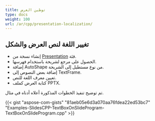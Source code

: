 ```yaml
---
title: توطين العرض
type: docs
weight: 100
url: /ar/cpp/presentation-localization/
---
```




## **تغيير اللغة لنص العرض والشكل**
- إنشاء نسخة من [Presentation](https://reference.aspose.com/slides/net/aspose.slides/presentation) فئة.
- الحصول على مرجع لشريحة باستخدام فهرسها.
- إضافة AutoShape من نوع مستطيل إلى الشريحة.
- إضافة بعض النصوص إلى TextFrame.
- تعيين معرف اللغة للنص.
- كتابة العرض كملف PPTX.

تم توضيح تنفيذ الخطوات المذكورة أعلاه أدناه في مثال.

{{< gist "aspose-com-gists" "81aeb05e6d3a070aa76fdea22ed53bc7" "Examples-SlidesCPP-TextBoxOnSlideProgram-TextBoxOnSlideProgram.cpp" >}}